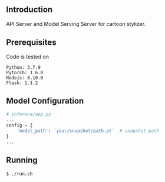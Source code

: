 ## Introduction
API Server and Model Serving Server for cartoon stylizer.

## Prerequisites
Code is tested on 
```
Python: 3.7.9
Pytorch: 1.6.0
Nodejs: 8.10.0
Flask: 1.1.2
```

## Model Configuration
```python
# inferece/app.py
...
config = {
    'model_path': 'your/snapshot/path.pt'  # snapshot path
}
...
```

## Running
`$ ./run.sh`
